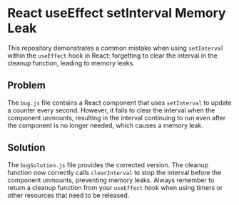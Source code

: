# React useEffect setInterval Memory Leak

This repository demonstrates a common mistake when using `setInterval` within the `useEffect` hook in React: forgetting to clear the interval in the cleanup function, leading to memory leaks.

## Problem

The `bug.js` file contains a React component that uses `setInterval` to update a counter every second. However, it fails to clear the interval when the component unmounts, resulting in the interval continuing to run even after the component is no longer needed, which causes a memory leak.

## Solution

The `bugSolution.js` file provides the corrected version.  The cleanup function now correctly calls `clearInterval` to stop the interval before the component unmounts, preventing memory leaks.  Always remember to return a cleanup function from your `useEffect` hook when using timers or other resources that need to be released.